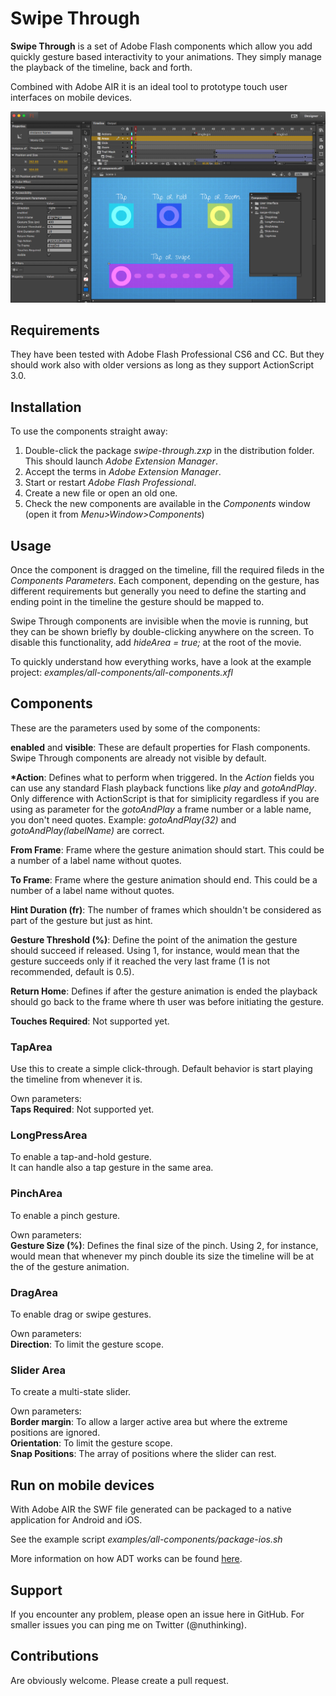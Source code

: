 # Swipe Through
**Swipe Through** is a set of Adobe Flash components which allow you add quickly gesture based interactivity to your animations. They simply manage the playback of the timeline, back and forth.

Combined with Adobe AIR it is an ideal tool to prototype touch user interfaces on mobile devices.

![](https://github.com/nuthinking/swipe-through/blob/master/ide.png)

## Requirements ##
They have been tested with Adobe Flash Professional CS6 and CC. But they should work also with older versions as long as they support ActionScript 3.0.

## Installation ##
To use the components straight away:

 1. Double-click the package *swipe-through.zxp* in the distribution folder. This should launch *Adobe Extension Manager*.
 2. Accept the terms in *Adobe Extension Manager*.
 3. Start or restart *Adobe Flash Professional*.
 4. Create a new file or open an old one.
 5. Check the new components are available in the *Components* window (open it from *Menu>Window>Components*)

## Usage ##
Once the component is dragged on the timeline, fill the required fileds in the *Components Parameters*. Each component, depending on the gesture, has different requirements but generally you need to define the starting and ending point in the timeline the gesture should be mapped to.

Swipe Through components are invisible when the movie is running, but they can be shown briefly by double-clicking anywhere on the screen. To disable this functionality, add *hideArea = true;* at the root of the movie.

To quickly understand how everything works, have a look at the example project: *examples/all-components/all-components.xfl*

## Components ##
These are the parameters used by some of the components:

**enabled** and **visible**: These are default properties for Flash components. Swipe Through components are already not visible by default.

**\*Action**: Defines what to perform when triggered. In the *Action* fields you can use any standard Flash playback functions like *play* and *gotoAndPlay*. Only difference with ActionScript is that for simiplicity regardless if you are using as parameter for the *gotoAndPlay* a frame number or a lable name, you don't need quotes.  Example: *gotoAndPlay(32)* and *gotoAndPlay(labelName)* are correct.

**From Frame**: Frame where the gesture animation should start. This could be a number of a label name without quotes.

**To Frame**: Frame where the gesture animation should end. This could be a number of a label name without quotes.

**Hint Duration (fr)**: The number of frames which shouldn't be considered as part of the gesture but just as hint.

**Gesture Threshold (%)**: Define the point of the animation the gesture should succeed if released. Using 1, for instance, would mean that the gesture succeeds only if it reached the very last frame (1 is not recommended, default is 0.5).

**Return Home**: Defines if after the gesture animation is ended the playback should go back to the frame where th user was before initiating the gesture.

**Touches Required**: Not supported yet.

### TapArea ###
Use this to create a simple click-through. Default behavior is start playing the timeline from whenever it is.

Own parameters:  
**Taps Required**: Not supported yet.  

### LongPressArea ###
To enable a tap-and-hold gesture.  
It can handle also a tap gesture in the same area.

### PinchArea ###
To enable a pinch gesture.  

Own parameters:  
**Gesture Size (%)**: Defines the final size of the pinch. Using 2, for instance, would mean that whenever my pinch double its size the timeline will be at the of the gesture animation.  

### DragArea ###
To enable drag or swipe gestures.

Own parameters:  
**Direction**: To limit the gesture scope.

### Slider Area ###
To create a multi-state slider.

Own parameters:  
**Border margin**: To allow a larger active area but where the extreme positions are ignored.  
**Orientation**: To limit the gesture scope.  
**Snap Positions**: The array of positions where the slider can rest.

## Run on mobile devices ##
With Adobe AIR the SWF file generated can be packaged to a native application for Android and iOS.

See the example script *examples/all-components/package-ios.sh*

More information on how ADT works can be found [here](http://help.adobe.com/en_US/air/build/WS901d38e593cd1bac1e63e3d128cdca935b-8000.html).

## Support ##
If you encounter any problem, please open an issue here in GitHub. For smaller issues you can ping me on Twitter (@nuthinking).

## Contributions ##
Are obviously welcome. Please create a pull request.
